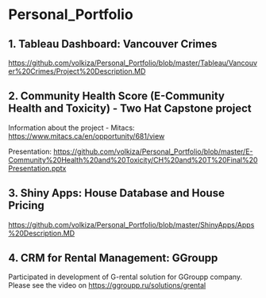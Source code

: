 # Personal_Portfolio

## 1. Tableau Dashboard: Vancouver Crimes

https://github.com/volkiza/Personal_Portfolio/blob/master/Tableau/Vancouver%20Crimes/Project%20Description.MD


## 2. Community Health Score (E-Community Health and Toxicity) - Two Hat Capstone project

Information about the project - Mitacs: https://www.mitacs.ca/en/opportunity/681/view

Presentation: https://github.com/volkiza/Personal_Portfolio/blob/master/E-Community%20Health%20and%20Toxicity/CH%20and%20T%20Final%20Presentation.pptx 

## 3. Shiny Apps: House Database and House Pricing

https://github.com/volkiza/Personal_Portfolio/blob/master/ShinyApps/Apps%20Description.MD

## 4. CRM for Rental Management: GGroupp

Participated in development of G-rental solution for GGroupp company. Please see the video on https://ggroupp.ru/solutions/grental
